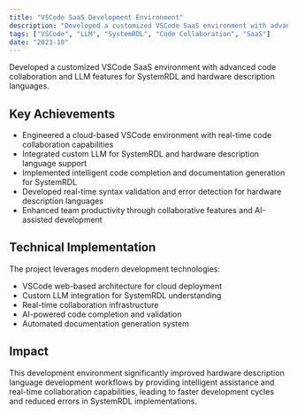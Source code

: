 ```yaml
---
title: "VSCode SaaS Development Environment"
description: "Developed a customized VSCode SaaS environment with advanced code collaboration and LLM features for SystemRDL and hardware description languages."
tags: ["VSCode", "LLM", "SystemRDL", "Code Collaboration", "SaaS"]
date: "2023-10"
---
```


Developed a customized VSCode SaaS environment with advanced code collaboration and LLM features for SystemRDL and hardware description languages.

## Key Achievements

- Engineered a cloud-based VSCode environment with real-time code collaboration capabilities
- Integrated custom LLM for SystemRDL and hardware description language support
- Implemented intelligent code completion and documentation generation for SystemRDL
- Developed real-time syntax validation and error detection for hardware description languages
- Enhanced team productivity through collaborative features and AI-assisted development

## Technical Implementation

The project leverages modern development technologies:

- VSCode web-based architecture for cloud deployment
- Custom LLM integration for SystemRDL understanding
- Real-time collaboration infrastructure
- AI-powered code completion and validation
- Automated documentation generation system

## Impact

This development environment significantly improved hardware description language development workflows by providing intelligent assistance and real-time collaboration capabilities, leading to faster development cycles and reduced errors in SystemRDL implementations.
